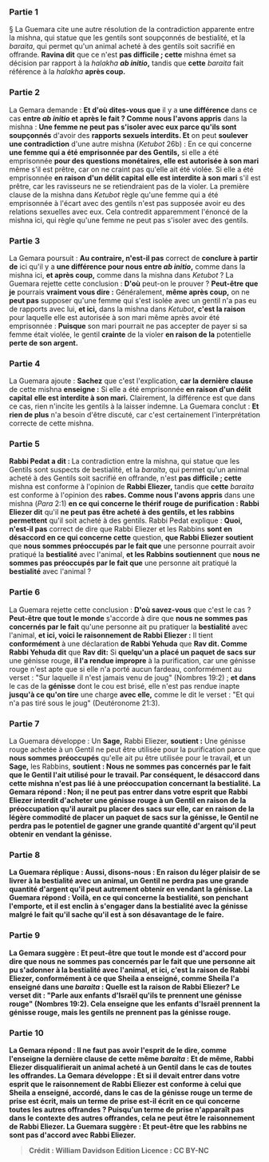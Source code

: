 
### Partie 1
§ La Guemara cite une autre résolution de la contradiction apparente entre la mishna, qui statue que les gentils sont soupçonnés de bestialité, et la <i>baraita</i>, qui permet qu'un animal acheté à des gentils soit sacrifié en offrande. <b>Ravina dit</b> que ce n'est <b>pas difficile ; cette</b> mishna émet sa décision par rapport à la <i>halakha <b>ab initio</b></i><b>,</b> tandis que <b>cette</b> <i>baraita</i> fait référence à la <i>halakha</i> <b>après coup.</b>

### Partie 2
La Gemara demande : <b>Et d'où dites-vous que</b> il y a <b>une différence</b> dans ce cas <b>entre <i>ab initio</i> et après le fait ? Comme nous l'avons appris</b> dans la mishna : <b>Une femme ne peut pas s'isoler avec eux parce qu'ils sont soupçonnés</b> d'avoir des <b>rapports sexuels interdits. Et</b> on peut <b>soulever une contradiction</b> d'une autre mishna (<i>Ketubot</i> 26b) : En ce qui concerne <b>une femme qui a été emprisonnée par des Gentils,</b> si elle a été emprisonnée <b>pour des questions monétaires, elle est autorisée à son mari</b> même s'il est prêtre, car on ne craint pas qu'elle ait été violée. Si elle a été emprisonnée <b>en raison d'un délit capital</b> <b>elle est interdite à son mari</b> s'il est prêtre, car les ravisseurs ne se retiendraient pas de la violer. La première clause de la mishna dans <i>Ketubot</i> règle qu'une femme qui a été emprisonnée à l'écart avec des gentils n'est pas supposée avoir eu des relations sexuelles avec eux. Cela contredit apparemment l'énoncé de la mishna ici, qui règle qu'une femme ne peut pas s'isoler avec des gentils.

### Partie 3
La Gemara poursuit : <b>Au contraire, n'est-il pas</b> correct de <b>conclure à partir de</b> ici qu'il y a <b>une différence pour nous entre <i>ab initio</i>,</b> comme dans la mishna ici, <b>et après coup,</b> comme dans la mishna dans <i>Ketubot</i> ? La Guemara rejette cette conclusion : <b>D'où</b> peut-on le prouver ? <b>Peut-être que je</b> pourrais <b>vraiment vous dire :</b> Généralement, <b>même après coup,</b> on ne <b>peut pas</b> supposer qu'une femme qui s'est isolée avec un gentil n'a pas eu de rapports avec lui, <b>et ici,</b> dans la mishna dans <i>Ketubot</i>, <b>c'est la raison</b> pour laquelle elle est autorisée à son mari même après avoir été emprisonnée : <b>Puisque</b> son mari pourrait ne pas accepter de payer si sa femme était violée, le gentil <b>crainte</b> de la violer <b>en raison de la</b> potentielle <b>perte de son argent.</b>

### Partie 4
La Guemara ajoute : <b>Sachez</b> que c'est l'explication, <b>car la dernière clause</b> de cette mishna <b>enseigne :</b> Si elle a été emprisonnée <b>en raison d'un délit capital</b> <b>elle est interdite à son mari.</b> Clairement, la différence est que dans ce cas, rien n'incite les gentils à la laisser indemne. La Guemara conclut : <b>Et rien de plus</b> n'a besoin d'être discuté, car c'est certainement l'interprétation correcte de cette mishna.

### Partie 5
<b>Rabbi Pedat a dit : </b> La contradiction entre la mishna, qui statue que les Gentils sont suspects de bestialité, et la <i>baraita</i>, qui permet qu'un animal acheté à des Gentils soit sacrifié en offrande, n'est <b>pas difficile ; cette</b> mishna est conforme à l'opinion de <b>Rabbi Eliezer,</b> tandis que <b>cette</b> <i>baraita</i> est conforme à l'opinion des <b>rabes. Comme nous l'avons appris</b> dans une mishna (<i>Para</i> 2:1) <b>en ce qui concerne le <b>thérif rouge de purification</b> : Rabbi Eliezer dit</b> qu'il <b>ne peut pas être acheté à des gentils, et les rabbins permettent</b> qu'il soit acheté à des gentils. Rabbi Pedat explique : <b>Quoi, n'est-il pas</b> correct de dire que Rabbi Eliezer et les Rabbins <b>sont en désaccord en ce qui concerne cette</b> question, <b>que Rabbi Eliezer soutient</b> que <b>nous sommes préoccupés par le fait que</b> une personne pourrait avoir pratiqué la <b>bestialité</b> avec l'animal, <b>et les Rabbins soutiennent</b> que <b>nous ne sommes pas préoccupés par le fait que</b> une personne ait pratiqué la <b>bestialité</b> avec l'animal ?

### Partie 6
La Guemara rejette cette conclusion : <b>D'où savez-vous</b> que c'est le cas ? <b>Peut-être que tout le monde</b> s'accorde à dire que <b>nous ne sommes pas concernés par le fait</b> qu'une personne ait pu pratiquer la <b>bestialité</b> avec l'animal, <b>et ici, voici le raisonnement de Rabbi Eliezer :</b> Il tient <b>conformément</b> à une déclaration <b>de Rabbi Yehuda</b> que <b>Rav dit. Comme Rabbi Yehuda dit</b> que <b>Rav dit:</b> Si <b>quelqu'un a placé un paquet de sacs sur</b> une génisse rouge, <b>il l'a rendue impropre</b> à la purification, car une génisse rouge n'est apte que si elle n'a porté aucun fardeau, conformément au verset : "Sur laquelle il n'est jamais venu de joug" (Nombres 19:2) ; <b>et dans</b> le cas de la <b>génisse</b> dont le cou est brisé, elle n'est pas rendue inapte <b>jusqu'à ce qu'on tire</b> une charge <b>avec elle,</b> comme le dit le verset : "Et qui n'a pas tiré sous le joug" (Deutéronome 21:3).

### Partie 7
La Guemara développe : Un <b>Sage,</b> Rabbi Eliezer, <b>soutient :</b> Une génisse rouge achetée à un Gentil ne peut être utilisée pour la purification parce que <b>nous sommes préoccupés</b> qu'elle ait pu être utilisée pour le travail, <b>et</b> un <b>Sage,</b> les Rabbins, <b>soutient : Nous ne sommes pas concernés par le fait que le Gentil l'ait utilisé pour le travail. Par conséquent, le désaccord dans cette mishna n'est pas lié à une préoccupation concernant la bestialité. La Gemara répond : <b>Non;</b> il ne peut pas <b>entrer dans votre esprit</b> que Rabbi Eliezer interdit d'acheter une génisse rouge à un Gentil en raison de la préoccupation qu'il aurait pu placer des sacs sur elle, car <b>en raison</b> de la <b>légère commodité</b> de placer un paquet de sacs sur la génisse, le Gentil <b>ne perdra pas</b> le potentiel de gagner <b>une grande quantité</b> d'argent qu'il peut obtenir en vendant la génisse.

### Partie 8
La Guemara réplique : <b>Aussi, disons-nous : En raison</b> du <b>léger plaisir</b> de se livrer à la bestialité avec un animal, un Gentil <b>ne perdra pas une grande quantité</b> d'argent qu'il peut autrement obtenir en vendant la génisse. La Guemara répond : <b>Voilà,</b> en ce qui concerne la bestialité, <b>son penchant l'emporte,</b> et il est enclin à s'engager dans la bestialité avec la génisse malgré le fait qu'il sache qu'il est à son désavantage de le faire.

### Partie 9
La Gemara suggère : <b>Et peut-être que tout le monde</b> est d'accord pour dire que <b>nous ne sommes pas concernés par le fait que</b> une personne ait pu s'adonner à la <b>bestialité</b> avec l'animal, <b>et ici, c'est la raison de Rabbi Eliezer, conformément à ce</b> que <b>Sheila a enseigné, comme Sheila l'a enseigné</b> dans une <i>baraita</i> : <b>Quelle est la raison de Rabbi Eliezer?</b> Le verset dit : <b>"Parle aux enfants d'Israël qu'ils te prennent</b> une génisse rouge" (Nombres 19:2). Cela enseigne que <b>les enfants d'Israël prennent</b> la génisse rouge, <b>mais les gentils ne prennent pas</b> la génisse rouge.

### Partie 10
La Gemara répond : Il ne faut <b>pas avoir l'esprit</b> de le dire, <b>comme l'enseigne la dernière clause</b> de cette même <i>baraita</i> <b> : Et de même, Rabbi Eliezer disqualifierait</b> un animal acheté à un Gentil <b>dans</b> le cas de <b>toutes les offrandes.</b> La Gemara développe : <b>Et si</b> il devait <b>entrer dans votre esprit</b> que le raisonnement de Rabbi Eliezer est <b>conforme à celui</b> que <b>Sheila a enseigné, accordé, dans</b> le cas de la <b>génisse rouge</b> un terme de <b>prise est écrit, mais</b> un terme de <b>prise est-il écrit en ce qui concerne toutes</b> les autres <b>offrandes ? </b> Puisqu'un terme de prise n'apparaît pas dans le contexte des autres offrandes, cela ne peut être le raisonnement de Rabbi Eliezer. La Guemara suggère : <b>Et peut-être que les rabbins ne sont pas d'accord avec Rabbi Eliezer</b>.

>Crédit : William Davidson Edition
>Licence : CC BY-NC